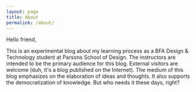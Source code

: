 ```yaml
---
layout: page
title: About
permalink: /about/
---
```


Hello friend,

This is an experimental blog about my learning process as a BFA Design & Technology student at Parsons School of Design. The instructors are intended to be the primary audience for this blog. External visitors are welcome (duh, it's a blog published on the Internet). The medium of this blog emphasizes on the elaboration of ideas and thoughts. It also supports the democratization of knowledge. But who needs it these days, right?
